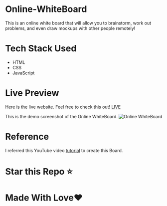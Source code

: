 # Online-WhiteBoard
This is an online white board that will allow you to brainstorm, work out problems, and even draw mockups with other people remotely! 

# Tech Stack Used
* HTML
* CSS
* JavaScript

# Live Preview
Here is the live website. Feel free to check this out! [LIVE]()

This is the demo screenshot of the Online WhiteBoard.
![Online WhiteBoard]()

# Reference
I referred this YouTube video [tutorial]() to create this Board.

# Star this Repo ⭐
# Made With Love❤ 
